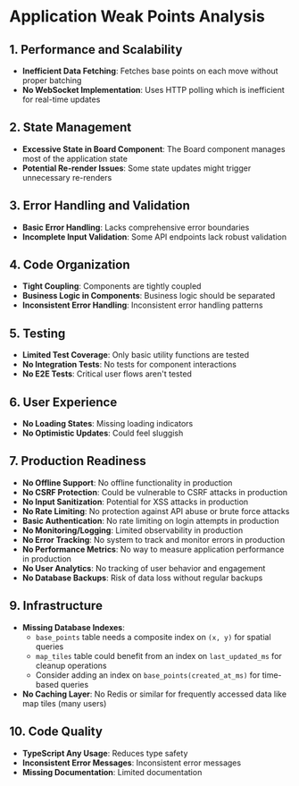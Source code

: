 # Application Weak Points Analysis

## 1. Performance and Scalability
- **Inefficient Data Fetching**: Fetches base points on each move without proper batching
- **No WebSocket Implementation**: Uses HTTP polling which is inefficient for real-time updates

## 2. State Management
- **Excessive State in Board Component**: The Board component manages most of the application state
- **Potential Re-render Issues**: Some state updates might trigger unnecessary re-renders

## 3. Error Handling and Validation
- **Basic Error Handling**: Lacks comprehensive error boundaries
- **Incomplete Input Validation**: Some API endpoints lack robust validation

## 4. Code Organization
- **Tight Coupling**: Components are tightly coupled
- **Business Logic in Components**: Business logic should be separated
- **Inconsistent Error Handling**: Inconsistent error handling patterns

## 5. Testing
- **Limited Test Coverage**: Only basic utility functions are tested
- **No Integration Tests**: No tests for component interactions
- **No E2E Tests**: Critical user flows aren't tested

## 6. User Experience
- **No Loading States**: Missing loading indicators
- **No Optimistic Updates**: Could feel sluggish

## 7. Production Readiness
- **No Offline Support**: No offline functionality in production
- **No CSRF Protection**: Could be vulnerable to CSRF attacks in production
- **No Input Sanitization**: Potential for XSS attacks in production
- **No Rate Limiting**: No protection against API abuse or brute force attacks
- **Basic Authentication**: No rate limiting on login attempts in production
- **No Monitoring/Logging**: Limited observability in production
- **No Error Tracking**: No system to track and monitor errors in production
- **No Performance Metrics**: No way to measure application performance in production
- **No User Analytics**: No tracking of user behavior and engagement
- **No Database Backups**: Risk of data loss without regular backups

## 9. Infrastructure
- **Missing Database Indexes**: 
  - `base_points` table needs a composite index on `(x, y)` for spatial queries
  - `map_tiles` table could benefit from an index on `last_updated_ms` for cleanup operations
  - Consider adding an index on `base_points(created_at_ms)` for time-based queries
- **No Caching Layer**: No Redis or similar for frequently accessed data like map tiles (many users)

## 10. Code Quality
- **TypeScript Any Usage**: Reduces type safety
- **Inconsistent Error Messages**: Inconsistent error messages
- **Missing Documentation**: Limited documentation